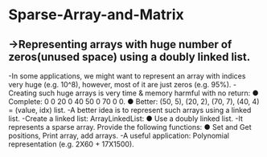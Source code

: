 # Sparse-Array-and-Matrix
## ->Representing arrays with huge number of zeros(unused space) using a doubly linked list.
-In some applications, we might want to represent an array with indices very huge (e.g. 10^8), however, most of it are just zeros (e.g. 95%).
-Creating such huge arrays is very time & memory harmful with no return:
  ● Complete: 0 0 20 0 40 50 0 70 0 0.
  ● Better: (50, 5), (20, 2), (70, 7), (40, 4) = (value, idx) list.
-A better idea is to represent such arrays using a linked list.
-Create a linked list: ArrayLinkedList:
  ● Use a doubly linked list.
-It represents a sparse array. Provide the following functions:
  ● Set and Get positions, Print array, add arrays.
-A useful application: Polynomial representation (e.g. 2X60 + 17X1500). 
